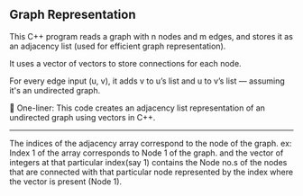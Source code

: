Graph Representation
---
This C++ program reads a graph with n nodes and m edges, and stores it as an adjacency list (used for efficient graph representation).

It uses a vector of vectors to store connections for each node.

For every edge input (u, v), it adds v to u’s list and u to v’s list — assuming it's an undirected graph.

🧠 One-liner:
This code creates an adjacency list representation of an undirected graph using vectors in C++.


---
The indices of the adjacency array correspond to the node of the graph.
ex: Index 1 of the array corresponds to Node 1 of the graph.
and the vector of integers at that particular index(say 1) contains the Node no.s of the nodes that are connected with that particular node represented by the index where the vector is present (Node 1).
